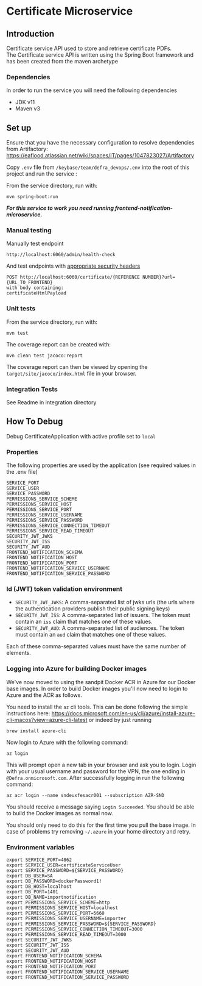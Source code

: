 # Certificate Microservice

## Introduction

Certificate service API used to store and retrieve certificate PDFs.  
The Certificate service API is written using the Spring Boot framework and has been created from the maven archetype

### Dependencies

In order to run the service you will need the following dependencies

- JDK v11
- Maven v3

## Set up
Ensure that you have the necessary configuration to resolve dependencies from Artifactory: https://eaflood.atlassian.net/wiki/spaces/IT/pages/1047823027/Artifactory

Copy `.env` file from `/keybase/team/defra_devops/.env` into the root of this project and run the service : 

From the service directory, run with:

```mvn spring-boot:run```

***For this service to work you need running frontend-notification-microservice.***

### Manual testing
Manually test endpoint

    http://localhost:6060/admin/health-check
    
And test endpoints with [appropriate security headers](https://eaflood.atlassian.net/wiki/spaces/IM/pages/1171489028/Generating+Security+Headers+for+Backend+Calls+in+Development)
    
    POST http://localhost:6060/certificate/{REFERENCE NUMBER}?url={URL_TO_FRONTEND}
    with body containing:
    certificateHtmlPayload

### Unit tests

From the service directory, run with:

    mvn test
    
The coverage report can be created with:

    mvn clean test jacoco:report
    
The coverage report can then be viewed by opening the `target/site/jacoco/index.html` file in your browser.

### Integration Tests

See Readme in integration directory

## How To Debug

Debug CertificateApplication with active profile set to `local`
  
### Properties
The following properties are used by the application (see required values in the .env file)

```
SERVICE_PORT
SERVICE_USER
SERVICE_PASSWORD
PERMISSIONS_SERVICE_SCHEME
PERMISSIONS_SERVICE_HOST
PERMISSIONS_SERVICE_PORT
PERMISSIONS_SERVICE_USERNAME
PERMISSIONS_SERVICE_PASSWORD
PERMISSIONS_SERVICE_CONNECTION_TIMEOUT
PERMISSIONS_SERVICE_READ_TIMEOUT
SECURITY_JWT_JWKS
SECURITY_JWT_ISS
SECURITY_JWT_AUD
FRONTEND_NOTIFICATION_SCHEMA
FRONTEND_NOTIFICATION_HOST
FRONTEND_NOTIFICATION_PORT
FRONTEND_NOTIFICATION_SERVICE_USERNAME
FRONTEND_NOTIFICATION_SERVICE_PASSWORD
```

### Id (JWT) token validation environment

* `SECURITY_JWT_JWKS`: A comma-separated list of jwks urls (the urls where the authentication providers publish their public signing keys)
* `SECURITY_JWT_ISS`: A comma-separated list of issuers. The token must contain an `iss` claim that matches one of these values.
* `SECURITY_JWT_AUD`: A comma-separated list of audiences. The token must contain an `aud` claim that matches one of these values.

Each of these comma-separated values must have the same number of elements. 

### Logging into Azure for building Docker images

We've now moved to using the sandpit Docker ACR in Azure for our Docker base images. In order to build Docker images you'll now need to login to Azure and the ACR as follows.

You need to install the `az` cli tools. This can be done following the simple instructions here: https://docs.microsoft.com/en-us/cli/azure/install-azure-cli-macos?view=azure-cli-latest or indeed by just running
```
brew install azure-cli
```
Now login to Azure with the following command:
```
az login
```
This will prompt open a new tab in your browser and ask you to login. Login with your usual username and password for the VPN, the one ending in `@Defra.onmicrosoft.com`. After successfully logging in run the following command:
```
az acr login --name sndeuxfesacr001 --subscription AZR-SND
```
You should receive a message saying `Login Succeeded`. You should be able to build the Docker images as normal now.

You should only need to do this for the first time you pull the base image. In case of problems try removing `~/.azure` in your home directory and retry.

### Environment variables 
```
export SERVICE_PORT=4862
export SERVICE_USER=certificateServiceUser
export SERVICE_PASSWORD=${SERVICE_PASSWORD}
export DB_USER=SA
export DB_PASSWORD=dockerPassword1!
export DB_HOST=localhost
export DB_PORT=1401
export DB_NAME=importnotification
export PERMISSIONS_SERVICE_SCHEME=http
export PERMISSIONS_SERVICE_HOST=localhost
export PERMISSIONS_SERVICE_PORT=5660
export PERMISSIONS_SERVICE_USERNAME=importer
export PERMISSIONS_SERVICE_PASSWORD=${SERVICE_PASSWORD}
export PERMISSIONS_SERVICE_CONNECTION_TIMEOUT=3000
export PERMISSIONS_SERVICE_READ_TIMEOUT=3000
export SECURITY_JWT_JWKS
export SECURITY_JWT_ISS
export SECURITY_JWT_AUD
export FRONTEND_NOTIFICATION_SCHEMA
export FRONTEND_NOTIFICATION_HOST
export FRONTEND_NOTIFICATION_PORT
export FRONTEND_NOTIFICATION_SERVICE_USERNAME
export FRONTEND_NOTIFICATION_SERVICE_PASSWORD
   ```